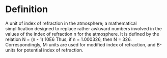 # Definition

A unit of index of refraction in the atmosphere; a mathematical
simplification designed to replace rather awkward numbers involved in
the values of the index of refraction n for the atmosphere. It is
defined by the relation N = (n - 1) 10E6 Thus, if n = 1.000326, then N =
326. Correspondingly, M-units are used for modified index of refraction,
and B-units for potential index of refraction.
